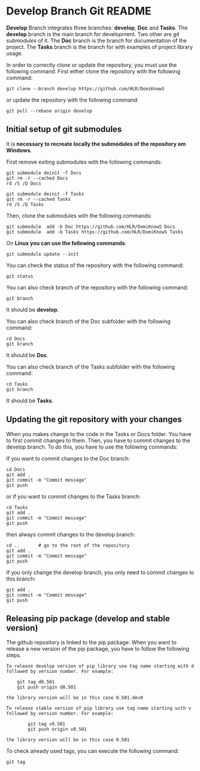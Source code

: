 # Develop Branch Git README

**Develop** Branch integrates three branches: **develop**, **Doc** and **Tasks**. The **develop** branch is the main branch for development. Two other are _git submodules_ of it. The **Doc** branch is the branch for documentation of the project. The **Tasks** branch is the branch for with examples of project library usage.

In order to correctly clone or update the repository, you must use the following command.
First either clone the repository with the following command:

    git clone --branch develop https://github.com/HLR/DomiKnowS

or update the repository with the following command:

    git pull --rebase origin develop

## Initial setup of git submodules

It is **necessary to recreate locally the submodules of the repository om Windows**. 

First remove exiting submodules with the following commands:

    git submodule deinit -f Docs
    git rm -r --cached Docs
    rd /S /Q Docs

    git submodule deinit -f Tasks
    git rm -r --cached Tasks
    rd /S /Q Tasks

Then, clone the submodules with the following commands:

    git submodule  add -b Doc https://github.com/HLR/DomiKnowS Docs
    git submodule  add -b Tasks https://github.com/HLR/DomiKnowS Tasks

On **Linux you can use the following commands**:

    git submodule update --init

You can check the status of the repository with the following command:

    git status

You can also check branch of the repository with the following command:

    git branch
It should be **develop**.

You can also check branch of the Doc subfolder with the following command:

    cd Docs
    git branch 
It should be **Doc**.

You can also check branch of the Tasks subfolder with the following command:

    cd Tasks
    git branch
It should be **Tasks**.

## Updating the git repository with your changes

When you makes change to the code in the Tasks or Docs folder. You have to first commit changes to them. Then, you have to commit changes to the develop branch. To do this, you have to use the following commands:

If you want to commit changes to the Doc branch:

    cd Docs
    git add .
    git commit -m "Commit message"
    git push

or  if you want to commit changes to the Tasks branch:

    cd Tasks
    git add .
    git commit -m "Commit message"
    git push

then always commit changes to the develop branch:

    cd ..       # go to the root of the repository
    git add .
    git commit -m "Commit message"
    git push

If you only change the develop branch, you only need to commit changes to this branch:

    git add .
    git commit -m "Commit message"
    git push

## Releasing pip package (develop and stable version)

The github repository is linked to the pip package. When you want to release a new version of the pip package, you have to follow the following steps.

    To release develop version of pip library use tag name starting with d followed by version number. For example:

        git tag d0.501
        git push origin d0.501

    the library version will be in this case 0.501.dev0

    To release stable version of pip library use tag name starting with v followed by version number. For example:
        
            git tag v0.501
            git push origin v0.501

    the library version will be in this case 0.501

To check already used tags, you can execute the following command:

    git tag
